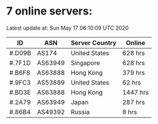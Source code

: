 # 7 online servers:

Latest update at: Sun May 17 06:10:09 UTC 2020

| ID | ASN | Server Country | Online |
| -- | --- | -------------- | ------ |
| #.D09B | AS174 | United States | 628 hrs |
| #.7F1D | AS63949 | Singapore | 628 hrs |
| #.B6F8 | AS63888 | Hong Kong | 379 hrs |
| #.9FC3 | AS53889 | United States | 62 hrs |
| #.BD3E | AS63888 | Hong Kong | 1447 hrs |
| #.2A79 | AS63949 | Japan | 287 hrs |
| #.86B4 | AS49392 | Russia | 8 hrs |

